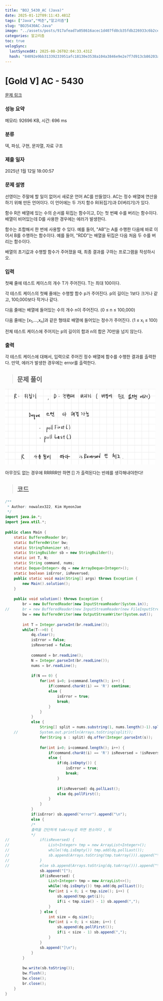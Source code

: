 ```yaml
---
title: "BOJ_5430_AC (Java)"
date: 2025-01-12T09:11:43.481Z
tags: ["Java","백준","알고리즘"]
slug: "BOJ5430AC-Java"
image: "../assets/posts/917afead7a058616acec1d407fd8cb35fdb226933c6b2ce326c5be24db1d7dee.png"
categories: 알고리즘
toc: true
velogSync:
  lastSyncedAt: 2025-08-26T02:04:33.431Z
  hash: "84092e9bb31339233951afc18130e3538a104a3846e9e2e7f7d913cb86203a23"
---
```


# [Gold V] AC - 5430 

[문제 링크](https://www.acmicpc.net/problem/5430) 

### 성능 요약

메모리: 92696 KB, 시간: 696 ms

### 분류

덱, 파싱, 구현, 문자열, 자료 구조

### 제출 일자

2025년 1월 12일 18:00:57

### 문제 설명

<p>선영이는 주말에 할 일이 없어서 새로운 언어 AC를 만들었다. AC는 정수 배열에 연산을 하기 위해 만든 언어이다. 이 언어에는 두 가지 함수 R(뒤집기)과 D(버리기)가 있다.</p>

<p>함수 R은 배열에 있는 수의 순서를 뒤집는 함수이고, D는 첫 번째 수를 버리는 함수이다. 배열이 비어있는데 D를 사용한 경우에는 에러가 발생한다.</p>

<p>함수는 조합해서 한 번에 사용할 수 있다. 예를 들어, "AB"는 A를 수행한 다음에 바로 이어서 B를 수행하는 함수이다. 예를 들어, "RDD"는 배열을 뒤집은 다음 처음 두 수를 버리는 함수이다.</p>

<p>배열의 초기값과 수행할 함수가 주어졌을 때, 최종 결과를 구하는 프로그램을 작성하시오.</p>

### 입력 

 <p>첫째 줄에 테스트 케이스의 개수 T가 주어진다. T는 최대 100이다.</p>

<p>각 테스트 케이스의 첫째 줄에는 수행할 함수 p가 주어진다. p의 길이는 1보다 크거나 같고, 100,000보다 작거나 같다.</p>

<p>다음 줄에는 배열에 들어있는 수의 개수 n이 주어진다. (0 ≤ n ≤ 100,000)</p>

<p>다음 줄에는 [x<sub>1</sub>,...,x<sub>n</sub>]과 같은 형태로 배열에 들어있는 정수가 주어진다. (1 ≤ x<sub>i</sub> ≤ 100)</p>

<p>전체 테스트 케이스에 주어지는 p의 길이의 합과 n의 합은 70만을 넘지 않는다.</p>

### 출력 

 <p>각 테스트 케이스에 대해서, 입력으로 주어진 정수 배열에 함수를 수행한 결과를 출력한다. 만약, 에러가 발생한 경우에는 error를 출력한다.</p>

> ## 문제 풀이

![](/assets/posts/917afead7a058616acec1d407fd8cb35fdb226933c6b2ce326c5be24db1d7dee.png)

아무것도 없는 경우에 RRRRR만 하면 [] 가 출력된다는 반례를 생각해내야한다!

> ## 코드

```java
/**
 * Author: nowalex322, Kim HyeonJae
 */
import java.io.*;
import java.util.*;

public class Main {
	static BufferedReader br;
	static BufferedWriter bw;
	static StringTokenizer st;
	static StringBuilder sb = new StringBuilder();
	static int T, N;
	static String command, nums;
	static Deque<Integer> dq = new ArrayDeque<Integer>();
	static boolean isError, isReversed;
	public static void main(String[] args) throws Exception {
		new Main().solution();
	}

	public void solution() throws Exception {
		br = new BufferedReader(new InputStreamReader(System.in));
//		br = new BufferedReader(new InputStreamReader(new FileInputStream("input.txt")));
		bw = new BufferedWriter(new OutputStreamWriter(System.out));
		
		int T = Integer.parseInt(br.readLine());
		while(T-->0) {
			dq.clear();
			isError = false;
			isReversed = false;
			
			command = br.readLine();
			N = Integer.parseInt(br.readLine());
			nums = br.readLine();
			
			if(N == 0) {
				for(int i=0; i<command.length(); i++) {
					if(command.charAt(i) == 'R') continue;
					else {
						isError = true;
						break;
					}
				}
			}
			else {
				String[] split = nums.substring(1, nums.length()-1).split(",");
	//			System.out.println(Arrays.toString(split));
				for(String s : split) dq.offer(Integer.parseInt(s));
				
				for(int i=0; i<command.length(); i++) {
					if(command.charAt(i) == 'R') isReversed = !isReversed;
					else {
						if(dq.isEmpty()) {
							isError = true;
							break;
						}
						
					    if(isReversed) dq.pollLast();
					    else dq.pollFirst();
					}
				}
			}
			if(isError) sb.append("error").append("\n");
			else {
			/*
			출력을 간단하게 toArray로 하면 원소마다 , 뒤
			*/
//				if(isReversed) {
//					List<Integer> tmp = new ArrayList<Integer>();
//					while(!dq.isEmpty()) tmp.add(dq.pollLast());
//					sb.append(Arrays.toString(tmp.toArray())).append("\n");
//				}
//			    else sb.append(Arrays.toString(dq.toArray())).append("\n");
				sb.append("[");
			    if(isReversed) {
			        List<Integer> tmp = new ArrayList<>();
			        while(!dq.isEmpty()) tmp.add(dq.pollLast());
			        for(int i = 0; i < tmp.size(); i++) {
			            sb.append(tmp.get(i));
			            if(i < tmp.size() - 1) sb.append(",");
			        }
			    } else {
			        int size = dq.size();
			        for(int i = 0; i < size; i++) {
			            sb.append(dq.pollFirst());
			            if(i < size - 1) sb.append(",");
			        }
			    }
			    sb.append("]\n");
			}
		}
		
		bw.write(sb.toString());
		bw.flush();
		bw.close();
		br.close();
	}
}
```